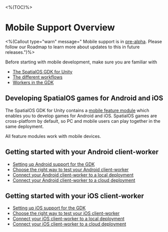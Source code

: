 <%(TOC)%>
# Mobile Support Overview

<%(Callout type="warn" message=" Mobile support is in [pre-alpha](https://docs.improbable.io/reference/latest/shared/release-policy#maturity-stages). Please follow our Roadmap to learn more about updates to this in future releases.")%>

Before starting with mobile development, make sure you are familiar with

  * [The SpatialOS GDK for Unity]({{urlRoot}}/reference/overview)
  * [The different workflows]({{urlRoot}}/reference/workflows/which-workflow)
  * [Workers in the GDK]({{urlRoot}}/reference/concepts/worker)

## Developing SpatialOS games for Android and iOS

The SpatialOS GDK for Unity contains a [mobile feature module]({{urlRoot}}/modules/core-and-feature-module-overview#mobile-support-module) which enables you to develop games for Android and iOS. SpatialOS games are cross-platform by default, so PC and mobile users can play together in the same deployment.

All feature modules work with mobile devices.

## Getting started with your Android client-worker

  * [Setting up Android support for the GDK]({{urlRoot}}/reference/mobile/android/setup)
  * [Choose the right way to test your Android client-worker]({{urlRoot}}/reference/mobile/android/run-client)
  * [Connect your Android client-worker to a local deployment]({{urlRoot}}/reference/mobile/android/local-deploy)
  * [Connect your Android client-worker to a cloud deployment]({{urlRoot}}/reference/mobile/android/cloud-deploy)

## Getting started with your iOS client-worker

  * [Setting up iOS support for the GDK]({{urlRoot}}/reference/mobile/ios/setup)
  * [Choose the right way to test your iOS client-worker]({{urlRoot}}/reference/mobile/ios/run-client)
  * [Connect your iOS client-worker to a local deployment]({{urlRoot}}/reference/mobile/ios/local-deploy)
  * [Connect your iOS client-worker to a cloud deployment]({{urlRoot}}/reference/mobile/ios/cloud-deploy)
